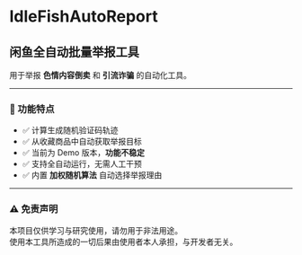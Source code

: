 # IdleFishAutoReport

## 闲鱼全自动批量举报工具

用于举报 **色情内容倒卖** 和 **引流诈骗** 的自动化工具。

---

### 🔧 功能特点

- ✅ 计算生成随机验证码轨迹 
- ✅ 从收藏商品中自动获取举报目标  
- ✅ 当前为 Demo 版本，**功能不稳定**  
- ✅ 支持全自动运行，无需人工干预  
- ✅ 内置 **加权随机算法** 自动选择举报理由  

---

### ⚠️ 免责声明

本项目仅供学习与研究使用，请勿用于非法用途。  
使用本工具所造成的一切后果由使用者本人承担，与开发者无关。
